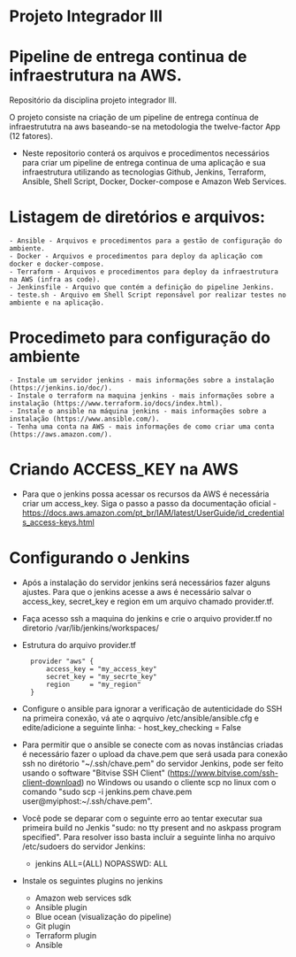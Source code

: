 # Projeto Integrador III
# Pipeline de entrega continua de infraestrutura na AWS.
Repositório da disciplina projeto integrador III.

O projeto consiste na criação de um pipeline de entrega contínua de infraestrututra na aws baseando-se na metodologia the twelve-factor App (12 fatores).

- Neste repositorio conterá os arquivos e procedimentos necessários para criar um pipeline de entrega continua de uma aplicação e sua infraestrutura utilizando as tecnologias Github, Jenkins, Terraform, Ansible, Shell Script, Docker, Docker-compose e Amazon Web Services.

# Listagem de diretórios e arquivos:
		
	- Ansible - Arquivos e procedimentos para a gestão de configuração do ambiente.
	- Docker - Arquivos e procedimentos para deploy da aplicação com docker e docker-compose.
	- Terraform - Arquivos e procedimentos para deploy da infraestrutura na AWS (infra as code).
  	- Jenkinsfile - Arquivo que contém a definição do pipeline Jenkins.
	- teste.sh - Arquivo em Shell Script reponsável por realizar testes no ambiente e na aplicação.

# Procedimeto para configuração do ambiente
	
	- Instale um servidor jenkins - mais informações sobre a instalação (https://jenkins.io/doc/).
	- Instale o terraform na maquina jenkins - mais informações sobre a instalação (https://www.terraform.io/docs/index.html).
	- Instale o ansible na máquina jenkins - mais informações sobre a instalação (https://www.ansible.com/).
	- Tenha uma conta na AWS - mais informações de como criar uma conta (https://aws.amazon.com/).
	
# Criando ACCESS_KEY na AWS
- Para que o jenkins possa acessar os recursos da AWS é necessária criar um access_key.
Siga o passo a passo da documentação oficial - https://docs.aws.amazon.com/pt_br/IAM/latest/UserGuide/id_credentials_access-keys.html

# Configurando o Jenkins
- Após a instalação do servidor jenkins será necessários fazer alguns ajustes. Para que o jenkins acesse a aws é necessário salvar o access_key, secret_key e region em um arquivo chamado provider.tf.
- Faça acesso ssh a maquina do jenkins e crie o arquivo provider.tf no diretorio /var/lib/jenkins/workspaces/

- Estrutura do arquivo provider.tf

		provider "aws" {
  			access_key = "my_access_key"
  			secret_key = "my_secrte_key"
  			region     = "my_region"
		}

- Configure o ansible para ignorar a verificação de autenticidade do SSH na primeira conexão, vá ate o aqrquivo /etc/ansible/ansible.cfg e edite/adicione a seguinte linha:
		- host_key_checking = False

- Para permitir que o ansible se conecte com as novas instâncias criadas é necessário fazer o upload da chave.pem que será usada para conexão ssh no dirétorio "~/.ssh/chave.pem" do servidor Jenkins, pode ser feito usando o software "Bitvise SSH Client" (https://www.bitvise.com/ssh-client-download) no Windows ou usando o cliente scp no linux com o comando "sudo scp -i jenkins.pem chave.pem user@myiphost:~/.ssh/chave.pem".
 
		
- Você pode se deparar com o seguinte erro ao tentar executar sua primeira build no Jenkis "sudo: no tty present and no askpass program specified".
Para resolver isso basta incluir a seguinte linha no arquivo /etc/sudoers do servidor Jenkins:
	- jenkins ALL=(ALL) NOPASSWD: ALL
	
- Instale os seguintes plugins no jenkins
	- Amazon web services sdk
	- Ansible plugin
	- Blue ocean (visualização do pipeline)
	- Git plugin
	- Terraform plugin
	- Ansible	
